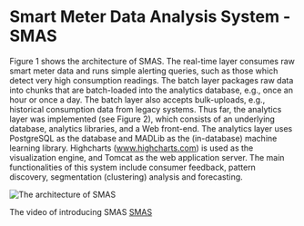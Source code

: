 Smart Meter Data Analysis System - SMAS
======================

Figure 1 shows the architecture of SMAS.  The real-time layer consumes raw smart meter data and runs simple alerting queries, such as those which detect very high consumption readings.  The batch layer packages raw data into chunks that are batch-loaded into the analytics database, e.g., once an hour or once a day.  The batch layer also accepts bulk-uploads, e.g., historical consumption data from legacy systems.  Thus far, the analytics layer was implemented (see Figure 2), which consists of an underlying database, analytics libraries, and a Web front-end.
The analytics layer uses PostgreSQL as the database and MADLib as the (in-database) machine learning library.  Highcharts (www.highcharts.com) is used as the visualization engine, and Tomcat as the web application server.  The main functionalities of this system include consumer feedback, pattern discovery, segmentation (clustering) analysis and forecasting.  

![The architecture of SMAS](https://dl.dropboxusercontent.com/u/8691433/benchmark/img/smas.png)

The video of introducing SMAS
[SMAS](https://www.youtube.com/watch?v=5717mOJSwfI&list=UU9F0rInEDHm1RiFD_R_TGMQ)

